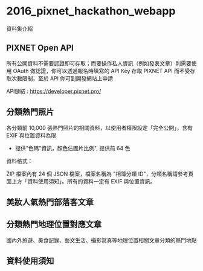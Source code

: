 # 2016_pixnet_hackathon_webapp

資料集介紹

## PIXNET Open API

所有公開資料不需要認證即可存取；而要操作私人資訊（例如發表文章）則需要使用 OAuth 做認證，你可以透過報名時填寫的 API Key 存取 PIXNET API 而不受存取次數限制，至於 API 你可到開發網站上申請

API鏈結 : https://developer.pixnet.pro/

## 分類熱門照片

各分類前 10,000 張熱門照片的相關資料，以使用者權限設定「完全公開」，含有 EXIF 與位置資料為限
- 提供"色碼"資訊，顏色佔圖片比例", 提供前 64 色

資料格式：

ZIP 檔案內有 24 個 JSON 檔案，檔案名稱為 "相簿分類 ID"，分類名稱請參考頁面上方「資料使用須知」。所有的資料一定有 EXIF 與位置資訊。




## 美妝人氣熱門部落客文章



## 分類熱門地理位置對應文章

國內外旅遊、美食記錄、藝文生活、攝影寫真等地理位置相關文章分類的熱門地點



## 資料使用須知











